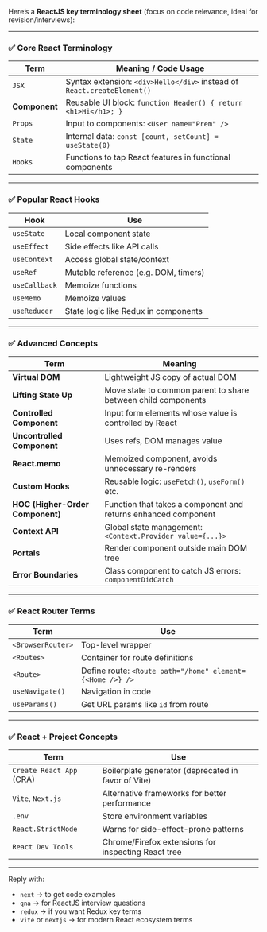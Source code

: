 Here’s a **ReactJS key terminology sheet** (focus on code relevance, ideal for revision/interviews):

---

### ✅ **Core React Terminology**

| Term          | Meaning / Code Usage                                                    |
| ------------- | ----------------------------------------------------------------------- |
| `JSX`         | Syntax extension: `<div>Hello</div>` instead of `React.createElement()` |
| **Component** | Reusable UI block: `function Header() { return <h1>Hi</h1>; }`          |
| `Props`       | Input to components: `<User name="Prem" />`                             |
| `State`       | Internal data: `const [count, setCount] = useState(0)`                  |
| `Hooks`       | Functions to tap React features in functional components                |

---

### ✅ **Popular React Hooks**

| Hook          | Use                                  |
| ------------- | ------------------------------------ |
| `useState`    | Local component state                |
| `useEffect`   | Side effects like API calls          |
| `useContext`  | Access global state/context          |
| `useRef`      | Mutable reference (e.g. DOM, timers) |
| `useCallback` | Memoize functions                    |
| `useMemo`     | Memoize values                       |
| `useReducer`  | State logic like Redux in components |

---

### ✅ **Advanced Concepts**

| Term                             | Meaning                                                        |
| -------------------------------- | -------------------------------------------------------------- |
| **Virtual DOM**                  | Lightweight JS copy of actual DOM                              |
| **Lifting State Up**             | Move state to common parent to share between child components  |
| **Controlled Component**         | Input form elements whose value is controlled by React         |
| **Uncontrolled Component**       | Uses refs, DOM manages value                                   |
| **React.memo**                   | Memoized component, avoids unnecessary re-renders              |
| **Custom Hooks**                 | Reusable logic: `useFetch()`, `useForm()` etc.                 |
| **HOC (Higher-Order Component)** | Function that takes a component and returns enhanced component |
| **Context API**                  | Global state management: `<Context.Provider value={...}>`      |
| **Portals**                      | Render component outside main DOM tree                         |
| **Error Boundaries**             | Class component to catch JS errors: `componentDidCatch`        |

---

### ✅ **React Router Terms**

| Term              | Use                                                       |
| ----------------- | --------------------------------------------------------- |
| `<BrowserRouter>` | Top-level wrapper                                         |
| `<Routes>`        | Container for route definitions                           |
| `<Route>`         | Define route: `<Route path="/home" element={<Home />} />` |
| `useNavigate()`   | Navigation in code                                        |
| `useParams()`     | Get URL params like `id` from route                       |

---

### ✅ **React + Project Concepts**

| Term                     | Use                                                 |
| ------------------------ | --------------------------------------------------- |
| `Create React App` (CRA) | Boilerplate generator (deprecated in favor of Vite) |
| `Vite`, `Next.js`        | Alternative frameworks for better performance       |
| `.env`                   | Store environment variables                         |
| `React.StrictMode`       | Warns for side-effect-prone patterns                |
| `React Dev Tools`        | Chrome/Firefox extensions for inspecting React tree |

---

Reply with:

* `next` → to get code examples
* `qna` → for ReactJS interview questions
* `redux` → if you want Redux key terms
* `vite` or `nextjs` → for modern React ecosystem terms
